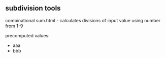 ## subdivision tools

combinational sum.html - calculates divisions of input value using number from 1-9

precomputed values:
- aaa
- bbb
